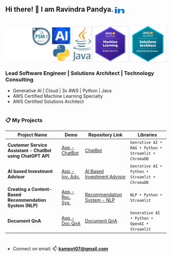 ## Hi there! 👋   I am Ravindra Pandya. <a href="https://www.linkedin.com/in/ravindrapandya/" target="blank"><img align="center" src="linked-in-alt.svg" alt="/in/ravindrapandya" height="20" width="30" /></a>   
#
<img align="center" alt="Certified Engineer" width="750" src="v7.png" />

###  Lead Software Engineer | Solutions Architect | Technology Consulting

- Generative AI | Cloud | 3x AWS | Python | Java
- AWS Certified Machine Learning Specialty
- AWS Certified Solutions Architect
  
# 
# 
### 📋 My Projects

| Project Name                           | Demo         | Repository Link                                                                    | Libraries                              |
| -------------------------------------- | -------------- | ---------------------------------------------------------------------------------- | -------------------------------------- |
| **Customer Service Assistant - ChatBot using ChatGPT API**  | [App - ChatBot](https://ravindrap-ai-chatbot.streamlit.app/) | [ChatBot](https://github.com/ravindraptech/ai-chatbot) | `Genrative AI • RAG • Python • Streamlit • ChromaDB` |
| **AI based Investment Advisor**        | [App - Inv. Adv.](#) | [AI Based Investment Advisor](https://github.com/ravindraptech/ai-investment-advisor) | `Genrative AI • Python • Streamlit • ChromaDB` |
| **Creating a Content-Based Recommendation System (NLP)**  | [App - Rec. Sys.](#) | [Recommendation System - NLP](https://github.com/ravindraptech/ai-nlp-recommendation-system) | `NLP • Python • Streamlit` |
| **Document QnA**  | [App - Doc QnA](https://ravindrap-document-app.streamlit.app/) | [Document QnA](https://github.com/ravindraptech/document-qa) | `Generative AI • Python • OpenAI • Streamlit` |
# 
-  Connect on email: 📫 **kampvt07@gmail.com**
# 

<!--
**ravindraptech/ravindraptech** is a ✨ _special_ ✨ repository because its `README.md` (this file) appears on your GitHub profile.

Here are some ideas to get you started:

- 🔭 I’m currently working on ...
- 🌱 I’m currently learning ...
- 👯 I’m looking to collaborate on ...
- 🤔 I’m looking for help with ...
- 💬 Ask me about ...
- 📫 How to reach me: ...
- 😄 Pronouns: ...
- ⚡ Fun fact: ...
-->
